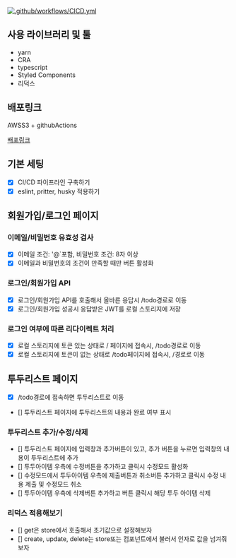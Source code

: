 [![.github/workflows/CICD.yml](https://github.com/SJ0826/todolist-project/actions/workflows/CICD.yml/badge.svg)](https://github.com/SJ0826/todolist-project/actions/workflows/CICD.yml)

## 사용 라이브러리 및 툴

- yarn
- CRA
- typescript
- Styled Components
- 리덕스

## 배포링크

AWSS3 + githubActions

[배포링크](http://todolist-sj0826.s3-website.ap-northeast-2.amazonaws.com)

## 기본 세팅

- [x] CI/CD 파이프라인 구축하기
- [x] eslint, pritter, husky 적용하기

## 회원가입/로그인 페이지

### 이메일/비밀번호 유효성 검사

- [x] 이메일 조건: '@`포함, 비밀번호 조건: 8자 이상
- [x] 이메일과 비밀번호의 조건이 만족할 때만 버튼 활성화

### 로그인/회원가입 API

- [x] 로그인/회원가입 API를 호출해서 올바른 응답시 /todo경로로 이동
- [x] 로그인/회원가입 성공시 응답받은 JWT를 로컬 스토리지에 저장

### 로그인 여부에 따른 리다이렉트 처리

- [x] 로컬 스토리지에 토큰 있는 상태로 / 페이지에 접속시, /todo경로로 이동
- [x] 로컬 스토리지에 토큰이 없는 상태로 /todo페이지에 접속시, /경로로 이동

## 투두리스트 페이지

- [x] /todo경로에 접속하면 투두리스트로 이동
- [] 투두리스트 페이지에 투두리스트의 내용과 완료 여부 표시

### 투두리스트 추가/수정/삭제

- [] 투두리스트 페이지에 입력창과 추가버튼이 있고, 추가 버튼을 누르면 입력창의 내용이 투두리스트에 추가
- [] 투두아이템 우측에 수정버튼을 추가하고 클릭시 수정모드 활성화
- [] 수정모드에서 투두아이템 우측에 제출버튼과 취소버튼 추가하고 클릭시 수정 내용 제출 및 수정모드 취소
- [] 투두아이템 우측에 삭제버튼 추가하고 버튼 클릭시 해당 투두 아이템 삭제

### 리덕스 적용해보기
* [] get은 store에서 호출해서 초기값으로 설정해보자
* [] create, update, delete는 store또는 컴포넌트에서 불러서 인자로 값을 넘겨줘보자